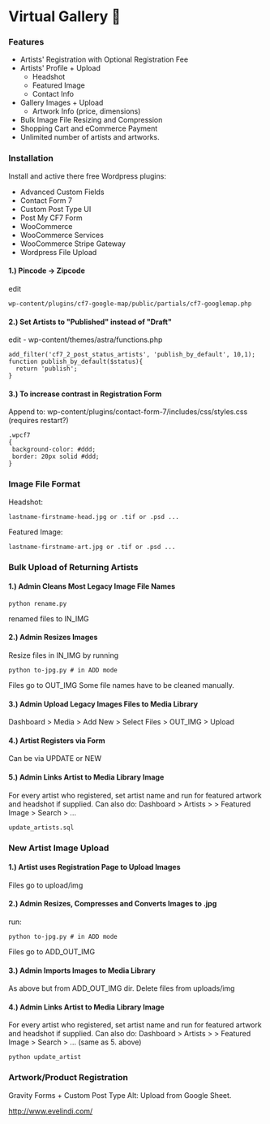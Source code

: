 # Virtual Gallery     :art:
### Features
* Artists' Registration with Optional Registration Fee
* Artists' Profile + Upload
    * Headshot
    * Featured Image
    * Contact Info
* Gallery Images + Upload
    * Artwork Info (price, dimensions)
* Bulk Image File Resizing and Compression
* Shopping Cart and eCommerce Payment
* Unlimited number of artists and artworks.

### Installation
Install and active there free Wordpress plugins:
* Advanced Custom Fields
* Contact Form 7
* Custom Post Type UI
* Post My CF7 Form
* WooCommerce
* WooCommerce Services
* WooCommerce Stripe Gateway
* Wordpress File Upload

#### 1.) Pincode -> Zipcode
edit
```
wp-content/plugins/cf7-google-map/public/partials/cf7-googlemap.php
```
#### 2.) Set Artists to "Published" instead of "Draft"
edit 
	- wp-content/themes/astra/functions.php
```
add_filter('cf7_2_post_status_artists', 'publish_by_default', 10,1);
function publish_by_default($status){
  return 'publish';
}
```
#### 3.) To increase contrast in Registration Form
Append to: wp-content/plugins/contact-form-7/includes/css/styles.css (requires restart?)
```
.wpcf7
{
 background-color: #ddd;
 border: 20px solid #ddd;
}
```


### Image File Format
Headshot:
```
lastname-firstname-head.jpg or .tif or .psd ...
```
Featured Image:
```
lastname-firstname-art.jpg or .tif or .psd ...
```
### Bulk Upload of Returning Artists

#### 1.) Admin Cleans Most Legacy Image File Names

```
python rename.py
```
renamed files to IN_IMG
#### 2.) Admin Resizes Images
Resize files in IN_IMG by running
```
python to-jpg.py # in ADD mode
```
Files go to OUT_IMG
Some file names have to be cleaned manually.
#### 3.) Admin Upload Legacy Images Files to Media Library
Dashboard > Media > Add New > Select Files > OUT_IMG > Upload

#### 4.) Artist Registers via Form
Can be via UPDATE or NEW

#### 5.) Admin Links Artist to Media Library Image
For every artist who registered, set artist name and run for featured artwork and headshot if supplied.
Can also do: Dashboard > Artists > <artist> > Featured Image > Search > ...

```
update_artists.sql
```

### New Artist Image Upload
#### 1.) Artist uses Registration Page to Upload Images
Files go to upload/img
#### 2.) Admin Resizes, Compresses and Converts Images to .jpg
run:
```
python to-jpg.py # in ADD mode
```
Files go to ADD_OUT_IMG
#### 3.) Admin Imports Images to Media Library
As above but from ADD_OUT_IMG dir.
Delete files from uploads/img

#### 4.) Admin Links Artist to Media Library Image
For every artist who registered, set artist name and run for featured artwork and headshot if supplied.
Can also do: Dashboard > Artists > <artist> > Featured Image > Search > ...
(same as 5. above)
```
python update_artist
```

### Artwork/Product Registration
Gravity Forms + Custom Post Type
Alt: Upload from Google Sheet.

http://www.evelindi.com/



